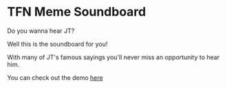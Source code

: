 # TFN Meme Soundboard

Do you wanna hear JT?

 Well this is the soundboard for you!

With many of JT's famous sayings you'll never miss an opportunity to hear him.

You can check out the demo [here](https://itsaferbie.github.io/tfn-meme-soundboard/)